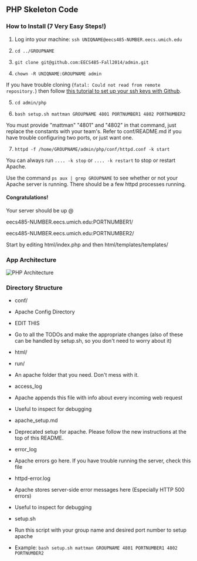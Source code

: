 ## PHP Skeleton Code

### How to Install (7 Very Easy Steps!)

1) Log into your machine: `ssh UNIQNAME@eecs485-NUMBER.eecs.umich.edu`

2) `cd ../GROUPNAME`

3) `git clone git@github.com:EECS485-Fall2014/admin.git`

4) `chown -R UNIQNAME:GROUPNAME admin`

If you have trouble cloning (`fatal: Could not read from remote repository.`) then follow [this tutorial to set up your ssh keys with Github](https://help.github.com/articles/generating-ssh-keys).

5) `cd admin/php`

6) `bash setup.sh mattman GROUPNAME 4801 PORTNUMBER1 4802 PORTNUMBER2`

You must provide "mattman" "4801" and "4802" in that command, just replace the constants with your team's. Refer to conf/README.md if you have trouble configuring two ports, or just want one.

7) `httpd -f /home/GROUPNAME/admin/php/conf/httpd.conf -k start`

You can always run `.... -k stop` or `.... -k restart` to stop or restart Apache.

Use the command `ps aux | grep GROUPNAME` to see whether or not your Apache server is running. There should be a few httpd processes running.

#### Congratulations!

Your server should be up @

eecs485-NUMBER.eecs.umich.edu:PORTNUMBER1/

eecs485-NUMBER.eecs.umich.edu:PORTNUMBER2/

Start by editing html/index.php and then html/templates/templates/

### App Architecture

![PHP Architecture](https://raw.github.com/EECS485-Fall2014/admin/master/php/PHP_Architecture.png)

### Directory Structure

* conf/
 * Apache Config Directory
 * EDIT THIS
 * Go to all the TODOs and make the appropriate changes (also of these can be handled by setup.sh, so you don't need to worry about it)

* html/ 
* run/
 * An apache folder that you need. Don't mess with it.

* access_log
 * Apache appends this file with info about every incoming web request
 * Useful to inspect for debugging

* apache_setup.md
 * Deprecated setup for apache. Please follow the new instructions at the top of this README.

* error_log
 * Apache errors go here. If you have trouble running the server, check this file

* httpd-error.log
 * Apache stores server-side error messages here (Especially HTTP 500 errors)
 * Useful to inspect for debugging

* setup.sh
 * Run this script with your group name and desired port number to setup apache
 * Example: `bash setup.sh mattman GROUPNAME 4801 PORTNUMBER1 4802 PORTNUMBER2`
